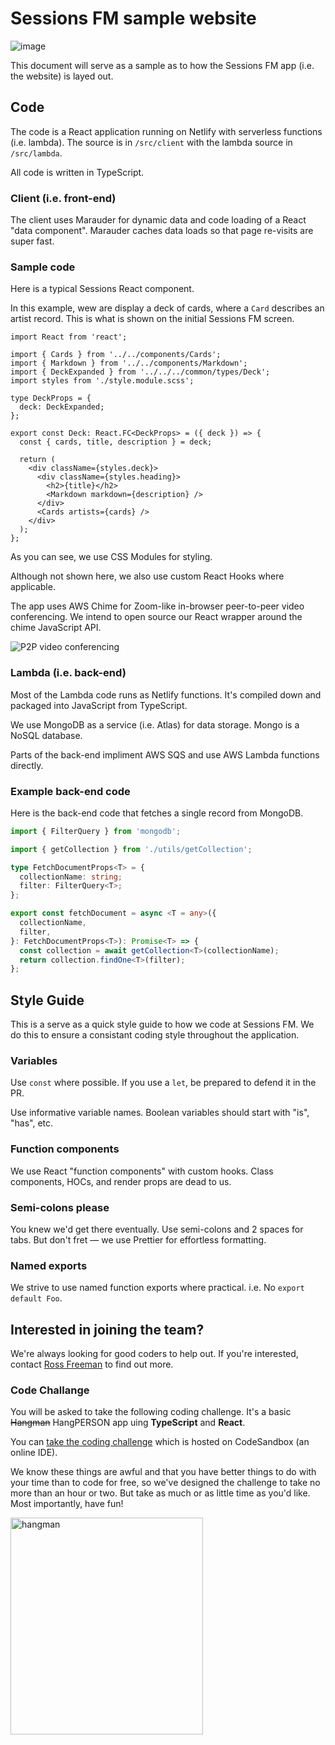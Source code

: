 # Sessions FM sample website

![image](https://user-images.githubusercontent.com/887639/90258175-27681200-de16-11ea-991a-850d33e520a7.png)

This document will serve as a sample as to how the Sessions FM app (i.e. the website) is layed out.

## Code

The code is a React application running on Netlify with serverless functions (i.e. lambda). The source is in `/src/client` with the lambda source in `/src/lambda`.

All code is written in TypeScript.

### Client (i.e. front-end)

The client uses Marauder for dynamic data and code loading of a React "data component". Marauder caches data loads so that page re-visits are super fast.

### Sample code

Here is a typical Sessions React component.

In this example, wew are display a deck of cards, where a `Card` describes an artist record. This is what is shown on the initial Sessions FM screen.

```tsx
import React from 'react';

import { Cards } from '../../components/Cards';
import { Markdown } from '../../components/Markdown';
import { DeckExpanded } from '../../../common/types/Deck';
import styles from './style.module.scss';

type DeckProps = {
  deck: DeckExpanded;
};

export const Deck: React.FC<DeckProps> = ({ deck }) => {
  const { cards, title, description } = deck;

  return (
    <div className={styles.deck}>
      <div className={styles.heading}>
        <h2>{title}</h2>
        <Markdown markdown={description} />
      </div>
      <Cards artists={cards} />
    </div>
  );
};
```

As you can see, we use CSS Modules for styling.

Although not shown here, we also use custom React Hooks where applicable.

The app uses AWS Chime for Zoom-like in-browser peer-to-peer video conferencing. We intend to open source our React wrapper around the chime JavaScript API.

![P2P video conferencing](https://pbs.twimg.com/media/EdYFRoAXkAIPgb4?format=png&name=large)

### Lambda (i.e. back-end)

Most of the Lambda code runs as Netlify functions. It's compiled down and packaged into JavaScript from TypeScript.

We use MongoDB as a service (i.e. Atlas) for data storage. Mongo is a NoSQL database.

Parts of the back-end impliment AWS SQS and use AWS Lambda functions directly.

### Example back-end code

Here is the back-end code that fetches a single record from MongoDB.

```ts
import { FilterQuery } from 'mongodb';

import { getCollection } from './utils/getCollection';

type FetchDocumentProps<T> = {
  collectionName: string;
  filter: FilterQuery<T>;
};

export const fetchDocument = async <T = any>({
  collectionName,
  filter,
}: FetchDocumentProps<T>): Promise<T> => {
  const collection = await getCollection<T>(collectionName);
  return collection.findOne<T>(filter);
};
```

## Style Guide

This is a serve as a quick style guide to how we code at Sessions FM. We do this to ensure a consistant coding style throughout the application.

### Variables

Use `const` where possible. If you use a `let`, be prepared to defend it in the PR.

Use informative variable names. Boolean variables should start with "is", "has", etc.

### Function components

We use React "function components" with custom hooks. Class components, HOCs, and render props are dead to us.

### Semi-colons please

You knew we'd get there eventually. Use semi-colons and 2 spaces for tabs. But don't fret — we use Prettier for effortless formatting.

### Named exports

We strive to use named function exports where practical. i.e. No `export default Foo`.

## Interested in joining the team?

We're always looking for good coders to help out. If you're interested, contact [Ross Freeman](mailto:ross@sessions.fm) to find out more.

### Code Challange

You will be asked to take the following coding challenge. It's a basic ~~Hangman~~ HangPERSON app uing **TypeScript** and **React**.

You can [take the coding challenge](https://codesandbox.io/s/hangman-860wk) which is hosted on CodeSandbox (an online IDE).

We know these things are awful and that you have better things to do with your time than to code for free, so we've designed the challenge to take no more than an hour or two. But take as much or as little time as you'd like. Most importantly, have fun!

<p>
<img src="https://860wk.csb.app/img/animated.gif" width="308" height="347" alt="hangman"/>
</p>
